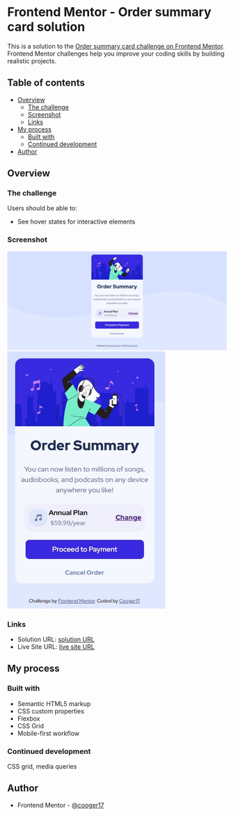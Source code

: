 # Frontend Mentor - Order summary card solution

This is a solution to the [Order summary card challenge on Frontend Mentor](https://www.frontendmentor.io/challenges/order-summary-component-QlPmajDUj). Frontend Mentor challenges help you improve your coding skills by building realistic projects.

## Table of contents

- [Overview](#overview)
  - [The challenge](#the-challenge)
  - [Screenshot](#screenshot)
  - [Links](#links)
- [My process](#my-process)
  - [Built with](#built-with)
  - [Continued development](#continued-development)
- [Author](#author)


## Overview

### The challenge

Users should be able to:

- See hover states for interactive elements

### Screenshot

![desktop view](screenshots/desktop-view.jpeg)
![mobile view](screenshots/mobile-view.jpeg)

### Links

- Solution URL: [solution URL](https://your-solution-url.com)
- Live Site URL: [live site URL](https://cooger17.github.io/order-summary-component-main/)

## My process

### Built with

- Semantic HTML5 markup
- CSS custom properties
- Flexbox
- CSS Grid
- Mobile-first workflow


### Continued development
CSS grid, media queries


## Author
- Frontend Mentor - [@cooger17](https://www.frontendmentor.io/profile/cooger17)


